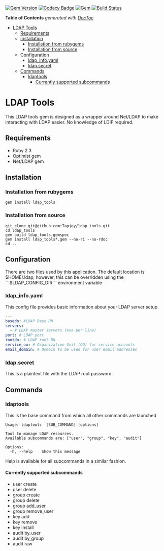 [![Gem Version](https://badge.fury.io/rb/ldap_tools.svg)](http://badge.fury.io/rb/ldap_tools)
[![Codacy Badge](https://api.codacy.com/project/badge/Grade/d9960990c19144b3bb60fd2a0eaea9c5)](https://www.codacy.com/app/ali-tayarani/ldap_tools?utm_source=github.com&amp;utm_medium=referral&amp;utm_content=Tapjoy/ldap_tools&amp;utm_campaign=Badge_Grade)
[![Gem](https://img.shields.io/gem/dt/ldap_tools.svg)](https://rubygems.org/gems/ldap_tools/)
[![Build Status](https://travis-ci.org/Tapjoy/ldap_tools.svg?branch=master)](https://travis-ci.org/Tapjoy/ldap_tools)

<!-- START doctoc generated TOC please keep comment here to allow auto update -->
<!-- DON'T EDIT THIS SECTION, INSTEAD RE-RUN doctoc TO UPDATE -->
**Table of Contents**  *generated with [DocToc](http://doctoc.herokuapp.com/)*

- [LDAP Tools](#ldap-tools)
  - [Requirements](#requirements)
  - [Installation](#installation)
    - [Installation from rubygems](#installation-from-rubygems)
    - [Installation from source](#installation-from-source)
  - [Configuration](#configuration)
    - [ldap_info.yaml](#ldap_infoyaml)
    - [ldap.secret](#ldapsecret)
  - [Commands](#commands)
    - [ldaptools](#ldaptools)
      - [Currently supported subcommands](#currently-supported-subcommands)

<!-- END doctoc generated TOC please keep comment here to allow auto update -->

LDAP Tools
==

This LDAP tools gem is designed as a wrapper around Net/LDAP to make interacting with LDAP easier.  No knowledge of LDIF required.

## Requirements
* Ruby 2.3
* Optimist gem
* Net/LDAP gem

## Installation
### Installation from rubygems
```
gem install ldap_tools
```

### Installation from source
```
git clone git@github.com:Tapjoy/ldap_tools.git
cd ldap_tools
gem build ldap_tools.gemspec
gem install ldap_tools*.gem --no-ri --no-rdoc
cd ..
```

## Configuration
There are two files used by this application.  The default location is $HOME/.ldap; however, this can be overridden using the ```$LDAP_CONFIG_DIR``` environment variable

### ldap_info.yaml
This config file provides basic information about your LDAP server setup.

  ```yaml
  ---
  basedn: #LDAP Base DN
  servers:
    - # LDAP master servers (one per line)
  port: # LDAP port
  rootdn: # LDAP root DN
  service_ou: # Organization Unit (OU) for service accounts
  email_domain: # Domain to be used for user email addresses
  ```

### ldap.secret
This is a plaintext file with the LDAP root password.

## Commands
### ldaptools
This is the base command from which all other commands are launched

```
Usage: ldaptools  [SUB_COMMAND] [options]

Tool to manage LDAP resources.
Available subcommands are: ["user", "group", "key", "audit"]

Options:
  -h, --help    Show this message
```

Help is available for all subcommands in a similar fashion.

#### Currently supported subcommands
* user create
* user delete
* group create
* group delete
* group add_user
* group remove_user
* key add
* key remove
* key install
* audit by_user
* audit by_group
* audit raw
